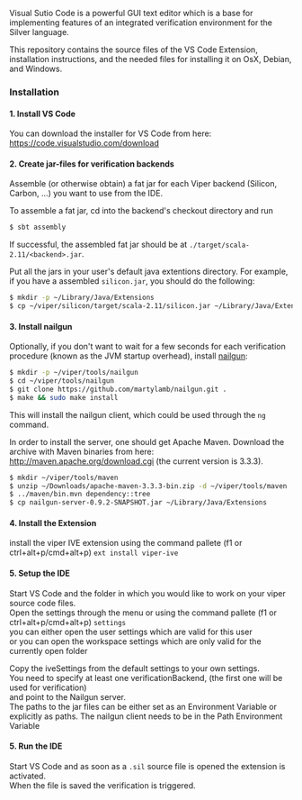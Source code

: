 Visual Sutio Code is a powerful GUI text editor which is a base for implementing features of an integrated verification environment for the Silver language.

This repository contains the source files of the VS Code Extension, installation instructions, and the needed files for installing it on OsX, Debian, and Windows.

### Installation ###

#### 1. Install VS Code

You can download the installer for VS Code from here: https://code.visualstudio.com/download

#### 2. Create jar-files for verification backends

Assemble (or otherwise obtain) a fat jar for each Viper backend (Silicon, Carbon, ...) you want to use from the IDE.

To assemble a fat jar, cd into the backend's checkout directory and run
```bash
$ sbt assembly
```
If successful, the assembled fat jar should be at `./target/scala-2.11/<backend>.jar`.

Put all the jars in your user's default java extentions directory. For example, if
you have a assembled `silicon.jar`, you should do the following:

```bash
$ mkdir -p ~/Library/Java/Extensions
$ cp ~/viper/silicon/target/scala-2.11/silicon.jar ~/Library/Java/Extensions
```

#### 3. Install nailgun

Optionally, if you don't want to wait for a few seconds for each verification procedure
(known as the JVM startup overhead), install [nailgun](http://martiansoftware.com/nailgun):

```bash
$ mkdir -p ~/viper/tools/nailgun
$ cd ~/viper/tools/nailgun
$ git clone https://github.com/martylamb/nailgun.git .
$ make && sudo make install
```

This will install the nailgun client, which could be used through the ```ng``` command.

In order to install the server, one should get Apache Maven. Download the archive with
Maven binaries from here: http://maven.apache.org/download.cgi
(the current version is 3.3.3).

```bash
$ mkdir ~/viper/tools/maven
$ unzip ~/Downloads/apache-maven-3.3.3-bin.zip -d ~/viper/tools/maven
$ ../maven/bin.mvn dependency::tree
$ cp nailgun-server-0.9.2-SNAPSHOT.jar ~/Library/Java/Extensions
```

#### 4. Install the Extension

install the viper IVE extension using the command pallete (f1 or ctrl+alt+p/cmd+alt+p) ```ext install viper-ive```

#### 5. Setup the IDE

Start VS Code and the folder in which you would like to work on your viper source code files.  
Open the settings through the menu or using the command pallete (f1 or ctrl+alt+p/cmd+alt+p) ```settings```  
you can either open the user settings which are valid for this user  
or you can open the workspace settings which are only valid for the currently open folder  

Copy the iveSettings from the default settings to your own settings.  
You need to specify at least one verificationBackend, (the first one will be used for verification)  
and point to the Nailgun server.  
The paths to the jar files can be either set as an Environment Variable or explicitly as paths.
The nailgun client needs to be in the Path Environment Variable

#### 5. Run the IDE

Start VS Code and as soon as a ```.sil``` source file is opened the extension is activated.  
When the file is saved the verification is triggered. 